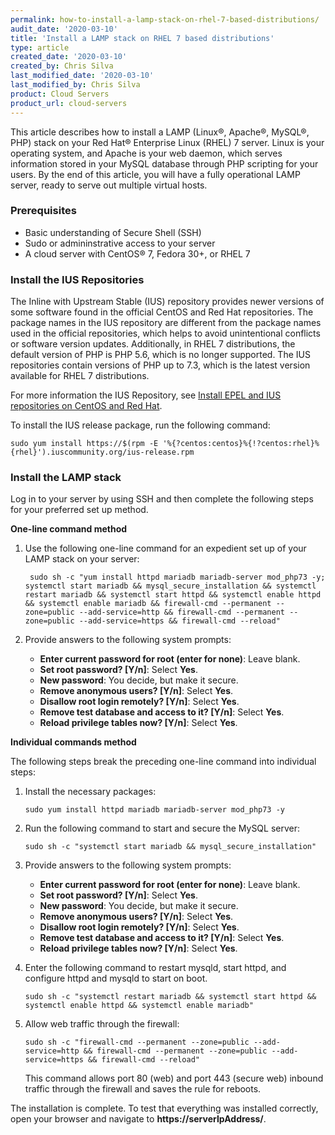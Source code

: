 ```yaml
---
permalink: how-to-install-a-lamp-stack-on-rhel-7-based-distributions/
audit_date: '2020-03-10'
title: 'Install a LAMP stack on RHEL 7 based distributions'
type: article
created_date: '2020-03-10'
created_by: Chris Silva
last_modified_date: '2020-03-10'
last_modified_by: Chris Silva
product: Cloud Servers
product_url: cloud-servers
---
```


This article describes how to install a LAMP (Linux&reg;, Apache&reg;, MySQL&reg;, PHP) stack
on your Red Hat&reg; Enterprise Linux (RHEL) 7 server. Linux is your operating
system, and Apache is your web daemon, which serves information
stored in your MySQL database through PHP scripting for your users. By
the end of this article, you will have a fully operational LAMP server,
ready to serve out multiple virtual hosts.

### Prerequisites

- Basic understanding of Secure Shell (SSH)
- Sudo or admininstrative access to your server
- A cloud server with CentOS&reg; 7, Fedora 30+, or RHEL 7

### Install the IUS Repositories

The Inline with Upstream Stable (IUS) repository provides newer versions of some software
found in the official CentOS and Red Hat repositories. The package names in the IUS
repository are different from the package names used in the official repositories, which
helps to avoid unintentional conflicts or software version updates. Additionally, in RHEL 7
distributions, the default version of PHP is PHP 5.6, which is no longer supported.
The IUS repositories contain versions of PHP up to 7.3, which is the latest 
version available for RHEL 7 distributions.

For more information the IUS Repository, see [Install EPEL and IUS repositories on CentOS and Red Hat](/how-to/install-epel-and-additional-repositories-on-centos-and-red-hat).

To install the IUS release package, run the following command:

    sudo yum install https://$(rpm -E '%{?centos:centos}%{!?centos:rhel}%{rhel}').iuscommunity.org/ius-release.rpm

### Install the LAMP stack

Log in to your server by using SSH and then complete the following steps for
your preferred set up method.

**One-line command method**

1. Use the following one-line command for an expedient set up of your LAMP stack on your server:

        sudo sh -c "yum install httpd mariadb mariadb-server mod_php73 -y; systemctl start mariadb && mysql_secure_installation && systemctl restart mariadb && systemctl start httpd && systemctl enable httpd && systemctl enable mariadb && firewall-cmd --permanent --zone=public --add-service=http && firewall-cmd --permanent --zone=public --add-service=https && firewall-cmd --reload"
        
2.  Provide answers to the following system prompts:

    - **Enter current password for root (enter for none)**: Leave blank.
    - **Set root password? [Y/n]**: Select **Yes**.
    - **New password**: You decide, but make it secure.
    - **Remove anonymous users? [Y/n]**: Select **Yes**.
    - **Disallow root login remotely? [Y/n]**: Select **Yes**.
    - **Remove test database and access to it? [Y/n]**: Select **Yes**.
    - **Reload privilege tables now? [Y/n]**: Select **Yes**.


 **Individual commands method**

The following steps break the preceding one-line command into individual
steps:

1.  Install the necessary packages:

        sudo yum install httpd mariadb mariadb-server mod_php73 -y
        
2.  Run the following command to start and secure the MySQL server:

        sudo sh -c "systemctl start mariadb && mysql_secure_installation"
        
3.  Provide answers to the following system prompts:

    - **Enter current password for root (enter for none)**: Leave blank.
    - **Set root password? [Y/n]**: Select **Yes**.
    - **New password**: You decide, but make it secure.
    - **Remove anonymous users? [Y/n]**: Select **Yes**.
    - **Disallow root login remotely? [Y/n]**: Select **Yes**.
    - **Remove test database and access to it? [Y/n]**: Select **Yes**.
    - **Reload privilege tables now? [Y/n]**: Select **Yes**.
    
4.  Enter the following command to restart mysqld, start httpd, and
    configure httpd and mysqld to start on boot.
    
        sudo sh -c "systemctl restart mariadb && systemctl start httpd && systemctl enable httpd && systemctl enable mariadb"
        
5.  Allow web traffic through the firewall:
    
        sudo sh -c "firewall-cmd --permanent --zone=public --add-service=http && firewall-cmd --permanent --zone=public --add-service=https && firewall-cmd --reload"
        
    This command allows port 80 (web) and port 443 (secure web) inbound traffic through
    the firewall and saves the rule for reboots.

The installation is complete. To test that everything was installed correctly, open your
browser and navigate to **https://serverIpAddress/**.
